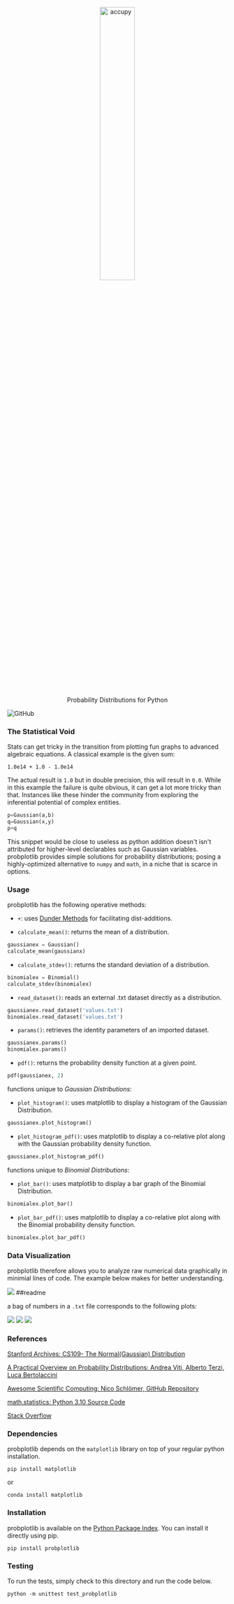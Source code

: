 <p align="center">
  <a href="https://github.com/kunal-bhar/probplotlib"><img alt="accupy" src="https://nschloe.github.io/accupy/logo-with-text.svg" width="40%"></a>
  <p align="center">Probability Distributions for Python</p>
</p>

![GitHub](https://img.shields.io/github/license/kunal-bhar/probplotlib)

### The Statistical Void

Stats can get tricky in the transition from plotting fun graphs to advanced algebraic
equations. A classical example is the given sum:

```
1.0e14 + 1.0 - 1.0e14
```

The actual result is `1.0` but in double precision, this will result in `0.0`.
While in this example the failure is quite obvious, it can get a lot more
tricky than that. Instances like these hinder the community from exploring the 
inferential potential of complex entities.

```python
p=Gaussian(a,b)
q=Gaussian(x,y)
p+q
```
This snippet would be close to useless as python addition doesn't isn't attributed for
higher-level declarables such as Gaussian variables. probplotlib provides simple solutions 
for probability distributions; posing a highly-optimized alternative to `numpy` and `math`,
in a niche that is scarce in options.


### Usage

probplotlib has the following operative methods:

- ` + `: uses [Dunder Methods](https://docs.python.org/3/reference/datamodel.html#special-method-names) for facilitating dist-additions.


- `calculate_mean()`: returns the mean of a distribution.

```python
gaussianex = Gaussian()
calculate_mean(gaussianx)
```

- `calculate_stdev()`: returns the standard deviation of a distribution.

```python
binomialex = Binomial()
calculate_stdev(binomialex)
```

- `read_dataset()`: reads an external .txt dataset directly as a distribution.

```python
gaussianex.read_dataset('values.txt')
binomialex.read_dataset('values.txt')
```

- `params()`: retrieves the identity parameters of an imported dataset.

```python
gaussianex.params()
binomialex.params()
```

- `pdf()`: returns the probability density function at a given point.

```python
pdf(gaussianex, 2)
```


functions unique to *Gaussian Distributions*:

- `plot_histogram()`: uses matplotlib to display a histogram of the Gaussian Distribution.

```python
gaussianex.plot_histogram()
```

- `plot_histogram_pdf()`: uses matplotlib to display a co-relative plot along with the Gaussian probability density function.

```python
gaussianex.plot_histogram_pdf()
```



functions unique to *Binomial Distributions*:

- `plot_bar()`: uses matplotlib to display a bar graph of the Binomial Distribution.

```python
binomialex.plot_bar()
```

- `plot_bar_pdf()`: uses matplotlib to display a co-relative plot along with the Binomial probability density function.

```python
binomialex.plot_bar_pdf()
```

###  Data Visualization

probplotlib therefore allows you to analyze raw numerical data graphically in minimial
lines of code. The example below makes for better understanding.

![](https://nschloe.github.io/accupy/accuracy-sum.svg) ##readme

a bag of numbers in a `.txt` file corresponds to the following plots:

![](https://nschloe.github.io/accupy/accuracy-sum.svg)
![](https://nschloe.github.io/accupy/accuracy-sum.svg)
![](https://nschloe.github.io/accupy/accuracy-sum.svg)

### References

[Stanford Archives: CS109- The Normal(Gaussian) Distribution](https://web.stanford.edu/class/archive/cs/cs109/cs109.1216/lectures/10_normal_gaussian.pdf)

[A Practical Overview on Probability Distributions: Andrea Viti, Alberto Terzi, Luca Bertolaccini](https://dx.doi.org/10.3978%2Fj.issn.2072-1439.2015.01.37)

[Awesome Scientific Computing: Nico Schlömer, GitHub Repository](https://github.com/nschloe/awesome-scientific-computing)

[math.statistics: Python 3.10 Source Code](https://github.com/python/cpython/blob/3.10/Lib/statistics.py)

[Stack Overflow](https://stackoverflow.com/)


### Dependencies

probplotlib depends on the `matplotlib`  library on top of your regular python installation. 

```
pip install matplotlib
```
or
```
conda install matplotlib
```

### Installation

probplotlib is available on the [Python Package Index](https://pypi.org/project/probplotlib/). You can install it directly using pip.

```
pip install probplotlib
```

### Testing

To run the tests, simply check to this directory and run the code below.

```
python -m unittest test_probplotlib
```











